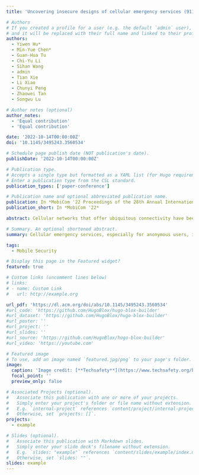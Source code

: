 ```yaml
---
title: 'Uncovering insecure designs of cellular emergency services (911)'

# Authors
# If you created a profile for a user (e.g. the default `admin` user), write the username (folder name) here
# and it will be replaced with their full name and linked to their profile.
authors:
  - Yiwen Hu*
  - Min-Yue Chen*
  - Guan-Hua Tu
  - Chi-Yu Li
  - Sihan Wang
  - admin
  - Tian Xie
  - Li Xiao
  - Chunyi Peng
  - Zhaowei Tan
  - Songwu Lu

# Author notes (optional)
author_notes:
  - 'Equal contribution'
  - 'Equal contribution'

date: '2022-10-14T00:00:00Z'
doi: '10.1145/3495243.3560534'

# Schedule page publish date (NOT publication's date).
publishDate: '2022-10-14T00:00:00Z'

# Publication type.
# Accepts a single type but formatted as a YAML list (for Hugo requirements).
# Enter a publication type from the CSL standard.
publication_types: ['paper-conference']

# Publication name and optional abbreviated publication name.
publication: In *MobiCom '22 Proceedings of the 28th Annual International Conference on Mobile Computing And Networking*
publication_short: In *MobiCom '22*

abstract: Cellular networks that offer ubiquitous connectivity have been the major medium for delivering emergency services. In the U.S., mo- bile users can dial an emergency call with 911 for emergency uses in cellular networks, and the call can be forwarded to public safety an- swer points (PSAPs), which deal with emergency service requests. According to regulatory authority requirements for the cellular emergency services, anonymous user equipment (UE), which does not have a SIM (Subscriber Identity Module) card or a valid mobile subscription, is allowed to access them. Such support of emergency services for anonymous UEs requires different operations from conventional cellular services, and can therefore increase the attack surface of the cellular infrastructure. In this work, we are thus motivated to study the insecurity of the cellular emergency services and then discover four security vulnerabilities from them. Threateningly, they can be exploited to launch not only free data service attacks against cellular carriers, but also data DoS/overcharge and denial of cellular emergency service (DoCES) attacks against mobile users. All vulnerabilities and attacks have been validated experimentally as practical security issues in the networks of three major U.S. carriers. We finally propose and prototype standard-compliant remedies to mitigate the vulnerabilities.

# Summary. An optional shortened abstract.
summary: Cellular emergency services, especially for anonymous users, increase the attack surface, leading to vulnerabilities enabling free data usage, DoS, and denial of emergency services.

tags:
  - Mobile Security

# Display this page in the Featured widget?
featured: true

# Custom links (uncomment lines below)
# links:
# - name: Custom Link
#   url: http://example.org

url_pdf: 'https://dl.acm.org/doi/abs/10.1145/3495243.3560534'
#url_code: 'https://github.com/HugoBlox/hugo-blox-builder'
#url_dataset: 'https://github.com/HugoBlox/hugo-blox-builder'
#url_poster: ''
#url_project: ''
#url_slides: ''
#url_source: 'https://github.com/HugoBlox/hugo-blox-builder'
#url_video: 'https://youtube.com'

# Featured image
# To use, add an image named `featured.jpg/png` to your page's folder.
image:
  caption: 'Image credit: [**Techsafety**](https://www.techsafety.org/blog/2016/8/25/need-to-call-911-theres-an-app-for-that)'
  focal_point: ''
  preview_only: false

# Associated Projects (optional).
#   Associate this publication with one or more of your projects.
#   Simply enter your project's folder or file name without extension.
#   E.g. `internal-project` references `content/project/internal-project/index.md`.
#   Otherwise, set `projects: []`.
projects:
  - example

# Slides (optional).
#   Associate this publication with Markdown slides.
#   Simply enter your slide deck's filename without extension.
#   E.g. `slides: "example"` references `content/slides/example/index.md`.
#   Otherwise, set `slides: ""`.
slides: example
---
```

